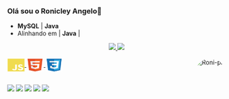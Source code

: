 ### Olá sou o Ronicley Angelo👋
- **MySQL** | **Java** 
- Alinhando em | **Java** |
<div align="center">
  <a href="https://github.com/ronicleyangelo">
  <img height="180em" src="https://github-readme-stats.vercel.app/api?username=ronicleyangelo&show_icons=true&theme=onedark&include_all_commits=true&count_private=true"/>
  <img height="180em" src="https://github-readme-stats.vercel.app/api/top-langs/?username=ronicleyangelo&layout=compact&langs_count=7&theme=onedark"/>
</div>
<div style="display: inline_block"><br>
 <img align="center" alt="Rony-Js" height="30" width="40" src="https://raw.githubusercontent.com/devicons/devicon/master/icons/javascript/javascript-plain.svg">
  <img align="center" alt="Rony-HTML" height="30" width="40" src="https://raw.githubusercontent.com/devicons/devicon/master/icons/html5/html5-original.svg">
  <img align="center" alt="Rony-CSS" height="30" width="40" src="https://raw.githubusercontent.com/devicons/devicon/master/icons/css3/css3-original.svg">
  <img align="right" alt="Roni-pic" height="150" style="border-radius:50px;" src="https://media.discordapp.net/attachments/754782195670974516/951287613514448896/Roni-pic.png?width=586&height=586">
</div>
 
 
##
  
<div> 
    <a href="https://www.instagram.com/ronicley_angelo/" target="_blank"><img src="https://img.shields.io/badge/-Instagram-%23E4405F?style=for-the-badge&logo=instagram&logoColor=white" target="_blank"></a>
   <a href="https://discord.com/channels/@me" target="_blank"><img src="https://img.shields.io/badge/Discord-7289DA?style=for-the-badge&logo=discord&logoColor=white" target="_blank"></a> 
    <a href = "https://mail.google.com/mail/u/0/#inbox"><img src="https://img.shields.io/badge/Gmail-D14836?style=for-the-badge&logo=gmail&logoColor=white" target="_blank"></a> 
    <a href = "https://outlook.live.com/mail/0/"><img src="https://img.shields.io/badge/Microsoft_Outlook-0078D4?style=for-the-badge&logo=microsoft-outlook&logoColor=white"></a>
    <a href="https://www.linkedin.com/in/rafaella-ballerini-45875016a" target="_blank"><img src="https://img.shields.io/badge/-LinkedIn-%230077B5?style=for-the-badge&logo=linkedin&logoColor=white" target="_blank"></a> 
      
</div>
